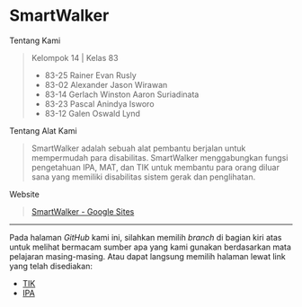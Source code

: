 # SmartWalker

Tentang Kami
> Kelompok 14 | Kelas 83
> - 83-25	Rainer Evan Rusly
> - 83-02	Alexander Jason Wirawan
> - 83-14	Gerlach Winston Aaron Suriadinata
> - 83-23	Pascal Anindya Isworo
> - 83-12	Galen Oswald Lynd

Tentang Alat Kami
>SmartWalker adalah sebuah alat pembantu berjalan untuk mempermudah para disabilitas. SmartWalker menggabungkan fungsi pengetahuan IPA, MAT, dan TIK untuk membantu para orang diluar sana yang memiliki disabilitas sistem gerak dan penglihatan.

Website
>[SmartWalker - Google Sites](https://sites.google.com/smp.kanisius.edu/smartwalker/) 

_________________________________________________________________________________________________________________________________________________________________
Pada halaman _GitHub_ kami ini, silahkan memilih _branch_ di bagian kiri atas untuk melihat bermacam sumber apa yang kami gunakan berdasarkan mata pelajaran masing-masing. Atau dapat langsung memilih halaman lewat link yang telah disediakan:

- [TIK](https://github.com/TheStupidDev/SmartWalker/tree/TIK) <br />
- [IPA](https://github.com/TheStupidDev/SmartWalker/tree/IPA) <br />
